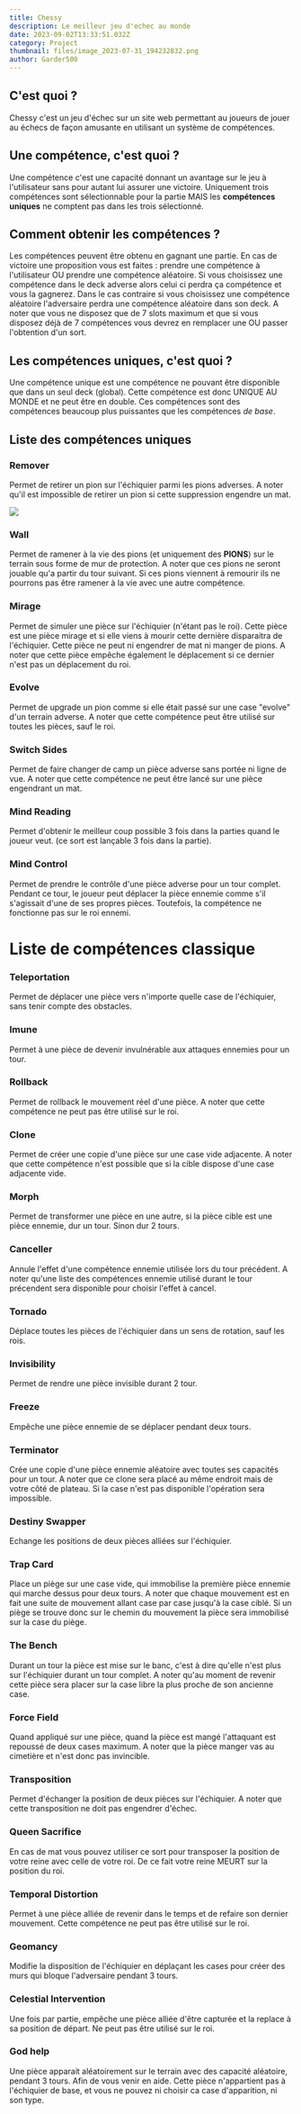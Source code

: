 ```yaml
---
title: Chessy
description: Le meilleur jeu d'echec au monde
date: 2023-09-02T13:33:51.032Z
category: Project
thumbnail: files/image_2023-07-31_194232832.png
author: Garder500
---
```

## C'est quoi ?

Chessy c'est un jeu d'échec sur un site web permettant au joueurs de jouer au échecs de façon amusante en utilisant un système de compétences. 

## Une compétence, c'est quoi ?

Une compétence c'est une capacité donnant un avantage sur le jeu à l'utilisateur sans pour autant lui assurer une victoire. Uniquement trois compétences sont sélectionnable pour la partie MAIS les **compétences uniques** ne comptent pas dans les trois sélectionné. 

## Comment obtenir les compétences ?

Les compétences peuvent être obtenu en gagnant une partie. En cas de victoire une proposition vous est faites : prendre une compétence à l'utilisateur OU prendre une compétence aléatoire. Si vous choisissez une compétence dans le deck adverse alors celui ci perdra ça compétence et vous la gagnerez. Dans le cas contraire si vous choisissez une compétence aléatoire l'adversaire perdra une compétence aléatoire dans son deck. A noter que vous ne disposez que de 7 slots maximum et que si vous disposez déjà de 7 compétences vous devrez en remplacer une OU passer l'obtention d'un sort.

## Les compétences uniques, c'est quoi ?

Une compétence unique est une compétence ne pouvant être disponible que dans un seul deck (global). Cette compétence est donc UNIQUE AU MONDE et ne peut être en double.
Ces compétences sont des compétences beaucoup plus puissantes que les compétences *de base*.

## Liste des compétences uniques

### Remover

Permet de retirer un pion sur l'échiquier parmi les pions adverses. A noter qu'il est impossible de retirer un pion si cette suppression engendre un mat.

![](files/image_2023-07-31_194232832.png)

### Wall

Permet de ramener à la vie des pions (et uniquement des **PIONS**) sur le terrain sous forme de mur de protection. A noter que ces pions ne seront jouable qu'a partir du tour suivant. Si ces pions viennent à remourir ils ne pourrons pas être ramener à la vie avec une autre compétence.

### Mirage

Permet de simuler une pièce sur l'échiquier (n'étant pas le roi). Cette pièce est une pièce mirage et si elle viens à mourir cette dernière disparaitra de l'échiquier. Cette pièce ne peut ni engendrer de mat ni manger de pions. A noter que cette pièce empêche également le déplacement si ce dernier n'est pas un déplacement du roi. 

### Evolve

Permet de upgrade un pion comme si elle était passé sur une case "evolve" d'un terrain adverse. A noter que cette compétence peut être utilisé sur toutes les pièces, sauf le roi.

### Switch Sides

Permet de faire changer de camp un pièce adverse sans portée ni ligne de vue. A noter que cette compétence ne peut être lancé sur une pièce engendrant un mat.

### Mind Reading

Permet d'obtenir le meilleur coup possible 3 fois dans la parties quand le joueur veut. (ce sort est lançable 3 fois dans la partie).

### Mind Control

Permet de prendre le contrôle d'une pièce adverse pour un tour complet. Pendant ce tour, le joueur peut déplacer la pièce ennemie comme s'il s'agissait d'une de ses propres pièces. Toutefois, la compétence ne fonctionne pas sur le roi ennemi.

# Liste de compétences classique

### Teleportation

Permet de déplacer une pièce vers n'importe quelle case de l'échiquier, sans tenir compte des obstacles.

### Imune

Permet à une pièce de devenir invulnérable aux attaques ennemies pour un tour.

### Rollback

Permet de rollback le mouvement réel d'une pièce. A noter que cette compétence ne peut pas être utilisé sur le roi.

### Clone

Permet de créer une copie d'une pièce sur une case vide adjacente. A noter que cette compétence n'est possible que si la cible dispose d'une case adjacente vide.

### Morph

Permet de transformer une pièce en une autre, si la pièce cible est une pièce ennemie, dur un tour. Sinon dur 2 tours.

### Canceller

Annule l'effet d'une compétence ennemie utilisée lors du tour précédent. A noter qu'une liste des compétences ennemie utilisé durant le tour précendent sera disponible pour choisir l'effet à cancel.

### Tornado

Déplace toutes les pièces de l'échiquier dans un sens de rotation, sauf les rois. 

### Invisibility

Permet de rendre une pièce invisible durant 2 tour.

### Freeze

Empêche une pièce ennemie de se déplacer pendant deux tours.

### Terminator

Crée une copie d'une pièce ennemie aléatoire avec toutes ses capacités pour un tour. A noter que ce clone sera placé au même endroit mais de votre côté de plateau. Si la case n'est pas disponible l'opération sera impossible.

### Destiny Swapper

Echange les positions de deux pièces alliées sur l'échiquier.

### Trap Card

Place un piège sur une case vide, qui immobilise la première pièce ennemie qui marche dessus pour deux tours. A noter que chaque mouvement est en fait une suite de mouvement allant case par case jusqu'à la case ciblé. Si un piège se trouve donc sur le chemin du mouvement la pièce sera immobilisé sur la case du piège.

### The Bench

Durant un tour la pièce est mise sur le banc, c'est à dire qu'elle n'est plus sur l'échiquier durant un tour complet. A noter qu'au moment de revenir cette pièce sera placer sur la case libre la plus proche de son ancienne case. 

### Force Field

Quand appliqué sur une pièce, quand la pièce est mangé l'attaquant est repoussé de deux cases maximum. A noter que la pièce manger vas au cimetière et n'est donc pas invincible.

### Transposition

Permet d'échanger la position de deux pièces sur l'échiquier. A noter que cette transposition ne doit pas engendrer d'échec. 

### Queen Sacrifice

En cas de mat vous pouvez utiliser ce sort pour transposer la position de votre reine avec celle de votre roi. De ce fait votre reine MEURT sur la position du roi.

### Temporal Distortion

Permet à une pièce alliée de revenir dans le temps et de refaire son dernier mouvement. Cette compétence ne peut pas être utilisé sur le roi.

### G﻿eomancy

Modifie la disposition de l'échiquier en déplaçant les cases pour créer des murs qui bloque l'adversaire pendant 3 tours.

### C﻿elestial Intervention

Une fois par partie, empêche une pièce alliée d'être capturée et la replace à sa position de départ. Ne peut pas être utilisé sur le roi.

### G﻿od help

U﻿ne pièce apparait aléatoirement sur le terrain avec des capacité aléatoire, pendant 3 tours. Afin de vous venir en aide. Cette pièce n'appartient pas à l'échiquier de base, et vous ne pouvez ni choisir ca case d'apparition, ni son type.